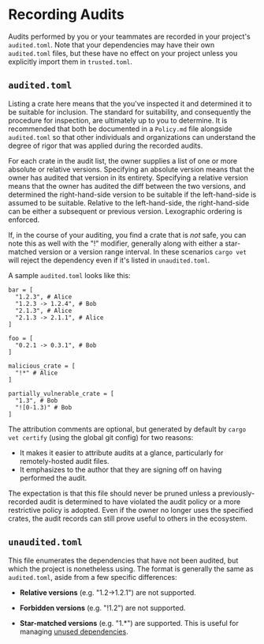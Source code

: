 # Recording Audits

Audits performed by you or your teammates are recorded in your project's
`audited.toml`. Note that your dependencies may have their own `audited.toml`
files, but these have no effect on your project unless you explicitly import
them in `trusted.toml`.

## `audited.toml`

Listing a crate here means that the you've inspected it and
determined it to be suitable for inclusion. The standard for suitability,
and consequently the procedure for inspection, are ultimately up to you
to determine. It is recommended that both be documented in a `Policy.md`
file alongside `audited.toml` so that other individuals and organizations
can understand the degree of rigor that was applied during the recorded
audits.

For each crate in the audit list, the owner supplies a list of one or
more absolute or relative versions. Specifying an absolute version means
that the owner has audited that version in its entirety. Specifying a
relative version means that the owner has audited the diff between the two versions,
and determined the right-hand-side version to be suitable if the
left-hand-side is assumed to be suitable. Relative to the left-hand-side,
the right-hand-side can be either a subsequent or previous version.
Lexographic ordering is enforced.

If, in the course of your auditing, you find a crate that is _not_ safe, you
can note this as well with the "!" modifier, generally along with either a
star-matched version or a version range interval. In these scenarios `cargo vet`
will reject the dependency even if it's listed in `unaudited.toml`.

A sample `audited.toml` looks like this:
```
bar = [
  "1.2.3", # Alice
  "1.2.3 -> 1.2.4", # Bob
  "2.1.3", # Alice
  "2.1.3 -> 2.1.1", # Alice
]

foo = [
  "0.2.1 -> 0.3.1", # Bob
]

malicious_crate = [
  "!*" # Alice
]

partially_vulnerable_crate = [
  "1.3", # Bob
  "![0-1.3)" # Bob
]
```

The attribution comments are optional, but generated by default by `cargo vet certify`
(using the global git config) for two reasons:
* It makes it easier to attribute audits at a glance, particularly for remotely-hosted
audit files.
* It emphasizes to the author that they are signing off on having performed the audit.

The expectation is that this file should never be pruned unless a previously-recorded
audit is determined to have violated the audit policy or a more
restrictive policy is adopted. Even if the owner no longer uses the specified
crates, the audit records can still prove useful to others in the ecosystem.

## `unaudited.toml`

This file enumerates the dependencies that have not been audited, but which
the project is nonetheless using. The format is generally the same as
`audited.toml`, aside from a few specific differences:

* **Relative versions** (e.g. "1.2->1.2.1") are not supported.

* **Forbidden versions** (e.g. "!1.2") are not supported.

* **Star-matched versions** (e.g. "1.*") are supported. This is useful
  for managing [unused dependencies](./platform-specific.md).

